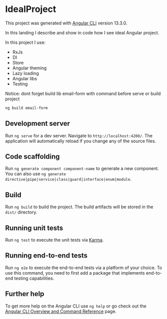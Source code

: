 # IdealProject

This project was generated with [Angular CLI](https://github.com/angular/angular-cli) version 13.3.0.

In this landing I describe and show in code how I see ideal Angular project.

In this project I use:

* RxJs
* DI
* Store
* Angular theming
* Lazy loading
* Angular libs
* Testing

Notice: dont forget build lib email-form with command before serve or build project
```sh
ng build email-form
```

## Development server

Run `ng serve` for a dev server. Navigate to `http://localhost:4200/`. The application will automatically reload if you change any of the source files.

## Code scaffolding

Run `ng generate component component-name` to generate a new component. You can also use `ng generate directive|pipe|service|class|guard|interface|enum|module`.

## Build

Run `ng build` to build the project. The build artifacts will be stored in the `dist/` directory.

## Running unit tests

Run `ng test` to execute the unit tests via [Karma](https://karma-runner.github.io).

## Running end-to-end tests

Run `ng e2e` to execute the end-to-end tests via a platform of your choice. To use this command, you need to first add a package that implements end-to-end testing capabilities.

## Further help

To get more help on the Angular CLI use `ng help` or go check out the [Angular CLI Overview and Command Reference](https://angular.io/cli) page.
